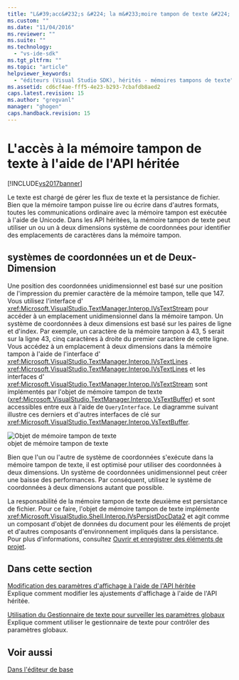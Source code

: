 ```yaml
---
title: "L&#39;acc&#232;s &#224; la m&#233;moire tampon de texte &#224; l&#39;aide de l&#39;API h&#233;rit&#233;e | Microsoft Docs"
ms.custom: ""
ms.date: "11/04/2016"
ms.reviewer: ""
ms.suite: ""
ms.technology: 
  - "vs-ide-sdk"
ms.tgt_pltfrm: ""
ms.topic: "article"
helpviewer_keywords: 
  - "éditeurs (Visual Studio SDK), hérités - mémoires tampons de texte"
ms.assetid: cd6cf4ae-fff5-4e23-b293-7cbafdb8aed2
caps.latest.revision: 15
ms.author: "gregvanl"
manager: "ghogen"
caps.handback.revision: 15
---
```

# L&#39;acc&#232;s &#224; la m&#233;moire tampon de texte &#224; l&#39;aide de l&#39;API h&#233;rit&#233;e
[!INCLUDE[vs2017banner](../code-quality/includes/vs2017banner.md)]

Le texte est chargé de gérer les flux de texte et la persistance de fichier.  Bien que la mémoire tampon puisse lire ou écrire dans d'autres formats, toutes les communications ordinaire avec la mémoire tampon est exécutée à l'aide de Unicode.  Dans les API héritées, la mémoire tampon de texte peut utiliser un ou un à deux dimensions système de coordonnées pour identifier des emplacements de caractères dans la mémoire tampon.  
  
## systèmes de coordonnées un et de Deux\-Dimension  
 Une position des coordonnées unidimensionnel est basé sur une position de l'impression du premier caractère de la mémoire tampon, telle que 147.  Vous utilisez l'interface d' <xref:Microsoft.VisualStudio.TextManager.Interop.IVsTextStream> pour accéder à un emplacement unidimensionnel dans la mémoire tampon.  Un système de coordonnées à deux dimensions est basé sur les paires de ligne et d'index.  Par exemple, un caractère de la mémoire tampon à 43, 5 serait sur la ligne 43, cinq caractères à droite du premier caractère de cette ligne.  Vous accédez à un emplacement à deux dimensions dans la mémoire tampon à l'aide de l'interface d' <xref:Microsoft.VisualStudio.TextManager.Interop.IVsTextLines> .  <xref:Microsoft.VisualStudio.TextManager.Interop.IVsTextLines> et les interfaces d' <xref:Microsoft.VisualStudio.TextManager.Interop.IVsTextStream> sont implémentés par l'objet de mémoire tampon de texte \(<xref:Microsoft.VisualStudio.TextManager.Interop.VsTextBuffer>\) et sont accessibles entre eux à l'aide de `QueryInterface`.  Le diagramme suivant illustre ces derniers et d'autres interfaces de clé sur <xref:Microsoft.VisualStudio.TextManager.Interop.VsTextBuffer>.  
  
 ![Objet de mémoire tampon de texte](~/docs/extensibility/media/vstextbuffer.gif "vsTextBuffer")  
objet de mémoire tampon de texte  
  
 Bien que l'un ou l'autre de système de coordonnées s'exécute dans la mémoire tampon de texte, il est optimisé pour utiliser des coordonnées à deux dimensions.  Un système de coordonnées unidimensionnel peut créer une baisse des performances.  Par conséquent, utilisez le système de coordonnées à deux dimensions autant que possible.  
  
 La responsabilité de la mémoire tampon de texte deuxième est persistance de fichier.  Pour ce faire, l'objet de mémoire tampon de texte implémente <xref:Microsoft.VisualStudio.Shell.Interop.IVsPersistDocData2> et agit comme un composant d'objet de données du document pour les éléments de projet et d'autres composants d'environnement impliqués dans la persistance.  Pour plus d'informations, consultez [Ouvrir et enregistrer des éléments de projet](../extensibility/internals/opening-and-saving-project-items.md).  
  
## Dans cette section  
 [Modification des paramètres d'affichage à l'aide de l'API héritée](../extensibility/changing-view-settings-by-using-the-legacy-api.md)  
 Explique comment modifier les ajustements d'affichage à l'aide de l'API héritée.  
  
 [Utilisation du Gestionnaire de texte pour surveiller les paramètres globaux](../extensibility/using-the-text-manager-to-monitor-global-settings.md)  
 Explique comment utiliser le gestionnaire de texte pour contrôler des paramètres globaux.  
  
## Voir aussi  
 [Dans l'éditeur de base](../extensibility/inside-the-core-editor.md)